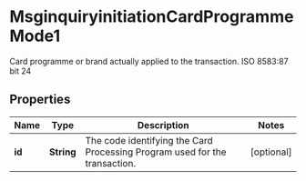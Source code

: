 

# MsginquiryinitiationCardProgrammeMode1

Card programme or brand actually applied to the transaction.  ISO 8583:87 bit 24

## Properties

| Name | Type | Description | Notes |
|------------ | ------------- | ------------- | -------------|
|**id** | **String** | The code identifying the Card Processing Program used for the transaction. |  [optional] |



